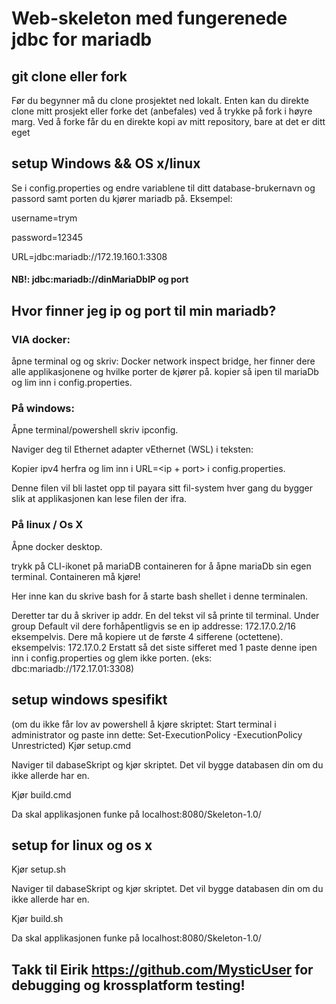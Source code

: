 # Web-skeleton med fungerenede jdbc for mariadb

## git clone eller fork
Før du begynner må du clone prosjektet ned lokalt.
Enten kan du direkte clone mitt prosjekt eller forke det (anbefales) ved å trykke på fork i høyre marg. 
Ved å forke får du en direkte kopi av mitt repository, bare at det er ditt eget

## setup Windows && OS x/linux
Se i config.properties og endre variablene til ditt database-brukernavn og passord samt porten du kjører mariadb på.
Eksempel:

username=trym

password=12345

URL=jdbc:mariadb://172.19.160.1:3308

#### NB!: jdbc:mariadb://dinMariaDbIP og port

## Hvor finner jeg ip og port til min mariadb?
### VIA docker:
åpne terminal og og skriv: Docker network inspect bridge,
her finner dere alle applikasjonene og hvilke porter de kjører på. 
kopier så ipen til mariaDb og lim inn i config.properties.

### På windows:
Åpne terminal/powershell skriv ipconfig.

Naviger deg til Ethernet adapter vEthernet (WSL) i teksten:

Kopier ipv4 herfra og lim inn i URL=<ip + port> i config.properties.

Denne filen vil bli lastet opp til payara sitt fil-system hver gang du bygger slik at applikasjonen kan lese filen der ifra. 

### På linux / Os X
Åpne docker desktop.

trykk på CLI-ikonet på mariaDB containeren for å åpne mariaDb sin egen terminal. Containeren må kjøre!

Her inne kan du skrive bash for å starte bash shellet i denne terminalen. 

Deretter tar du å skriver ip addr.
En del tekst vil så printe til terminal. Under group Default vil dere forhåpentligvis se en ip addresse: 172.17.0.2/16 eksempelvis.
Dere må kopiere ut de første 4 sifferene (octettene). eksempelvis: 172.17.0.2
Erstatt så det siste sifferet med 1
paste denne ipen inn i config.properties og glem ikke porten. (eks: dbc:mariadb://172.17.01:3308)
## setup windows spesifikt
(om du ikke får lov av powershell å kjøre skriptet: Start terminal i administrator og paste inn dette: Set-ExecutionPolicy -ExecutionPolicy Unrestricted)
Kjør setup.cmd

Naviger til dabaseSkript og kjør skriptet. Det vil bygge databasen din om du ikke allerde har en.

Kjør build.cmd

Da skal applikasjonen funke på localhost:8080/Skeleton-1.0/


## setup for linux og os x
Kjør setup.sh

Naviger til dabaseSkript og kjør skriptet. Det vil bygge databasen din om du ikke allerde har en.

Kjør build.sh

Da skal applikasjonen funke på localhost:8080/Skeleton-1.0/


## Takk til Eirik https://github.com/MysticUser for debugging og krossplatform testing!
